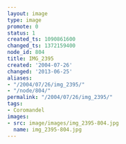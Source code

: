 ```yaml
---
layout: image
type: image
promote: 0
status: 1
created_ts: 1090861600
changed_ts: 1372159400
node_id: 804
title: IMG_2395
created: '2004-07-26'
changed: '2013-06-25'
aliases:
- "/2004/07/26/img_2395/"
- "/node/804/"
permalink: "/2004/07/26/img_2395/"
tags:
- Coromandel
images:
- src: image/images/img_2395-804.jpg
  name: img_2395-804.jpg
---
```


